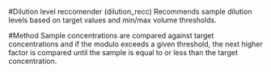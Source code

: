 #Dilution level reccomender (dilution_recc)
Recommends sample dilution levels based on target values and min/max volume thresholds.

#Method
Sample concentrations are compared against target concentrations and if the modulo exceeds a given threshold, the next higher factor is compared until the sample is equal to or less than the target concentration.
